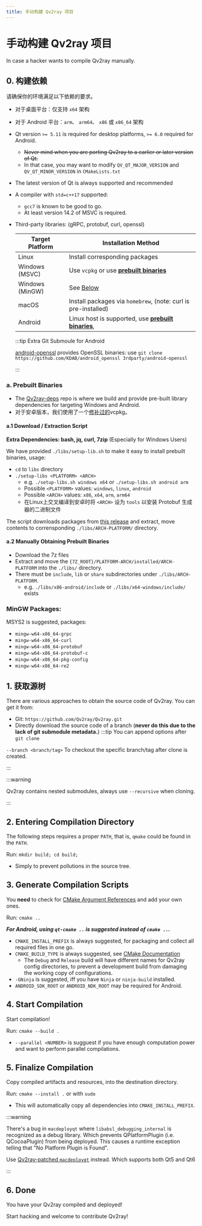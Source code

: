 ```yaml
---
title: 手动构建 Qv2ray 项目
---
```


# 手动构建 Qv2ray 项目

In case a hacker wants to compile Qv2ray manually.

## 0. 构建依赖

请确保你的环境满足以下依赖的要求。

- 对于桌面平台：仅支持 `x64` 架构
- 对于 Android 平台：`arm`、 `arm64`、 `x86` 或 `x86_64` 架构

- Qt version `>= 5.11` is required for desktop platforms, `>= 6.0` required for Android.
  - ~~Never mind when you are porting Qv2ray to a earlier or later version of Qt.~~
  - In that case, you may want to modify `QV_QT_MAJOR_VERSION` and `QV_QT_MINOR_VERSION` in `CMakeLists.txt`
- The latest version of Qt is always supported and recommended
- A compiler with `std=c++17` supported:
  - `gcc7` is known to be good to go.
  - At least version 14.2 of MSVC is required.

- Third-party libraries: (gRPC, protobuf, curl, openssl)

    | Target Platform | Installation Method                                                         |
    | --------------- | --------------------------------------------------------------------------- |
    | Linux           | Install corresponding packages                                              |
    | Windows (MSVC)  | Use `vcpkg` or use [**prebuilt binaries**](#a-prebuilt-binaries)            |
    | Windows (MinGW) | See [Below](#mingw-packages)                                                |
    | macOS           | Install packages via `homebrew`, (note: curl is pre-installed)              |
    | Android         | Linux host is supported, use [**prebuilt binaries**](#a-prebuilt-binaries), |

    :::tip Extra Git Submoule for Android

    [android-openssl](https://github.com/KDAB/android_openssl) provides OpenSSL binaries: use `git clone https://github.com/KDAB/android_openssl 3rdparty/android-openssl`

    :::

### a. Prebuilt Binaries
- The [Qv2ray-deps](https://github.com/Qv2ray/Qv2ray-deps/) repo is where we build and provide pre-built library dependencies for targeting Windows and Android.
- 对于安卓版本，我们使用了一个[修补过的](https://github.com/Qv2ray/Qv2ray-deps/blob/master/0001_vcpkg_fix_curl_android_build.patch)vcpkg。

#### a.1 Download / Extraction Script
**Extra Dependencies: bash, jq, curl, 7zip** (Especially for Windows Users)

We have provided `./libs/setup-lib.sh` to make it easy to install prebuilt binaries, usage:
- `cd` to `libs` directory
- `./setup-libs <PLATFORM> <ARCH>`
  - e.g. `./setup-libs.sh windows x64` or `./setup-libs.sh android arm`
  - Possible `<PLATFORM>` values: `windows`, `linux`, `android`
  - Possible `<ARCH>` values: `x86`, `x64`, `arm`, `arm64`
  - 在Linux上交叉编译到安卓时将 `<ARCH>` 设为 `tools` 以安装 Protobuf 生成器的二进制文件

The script downloads packages from [this release](https://github.com/Qv2ray/Qv2ray-deps/releases/tag/release) and extract, move contents to corrensponding `./libs/ARCH-PLATFORM/` directory.

#### a.2 Manually Obtaining Prebuilt Binaries

- Download the 7z files
- Extract and move the `{7Z_ROOT}/PLATFORM-ARCH/installed/ARCH-PLATFORM` into the `./libs/` directory.
- There must be `include`, `lib` or `share` subdirectories under `./libs/ARCH-PLATFORM`.
  - e.g. `./libs/x86-android/include` or `./libs/x64-windows/include/` exists

### MinGW Packages:
MSYS2 is suggested, packages:
- `mingw-w64-x86_64-grpc`
- `mingw-w64-x86_64-curl`
- `mingw-w64-x86_64-protobuf`
- `mingw-w64-x86_64-protobuf-c`
- `mingw-w64-x86_64-pkg-config`
- `mingw-w64-x86_64-re2`

## 1. 获取源树

There are various approaches to obtain the source code of Qv2ray. You can get it from:
- Git: `https://github.com/Qv2ray/Qv2ray.git`
- Directly download the source code of a branch (**never do this due to the lack of git submodule metadata.**) :::tip You can append options after `git clone`

`--branch <branch/tag>` To checkout the specific branch/tag after clone is created.

:::

:::warning

Qv2ray contains nested submodules, always use `--recursive` when cloning.

:::

## 2. Entering Compilation Directory

The following steps requires a proper `PATH`, that is, `qmake` could be found in the `PATH`.

Run: `mkdir build; cd build;`
- Simply to prevent pollutions in the source tree.

## 3. Generate Compilation Scripts

You **need** to check for [CMake Argument References](cmake-argument) and add your own ones.

Run: `cmake ..`

***For Android, using `qt-cmake ..` is suggested instead of `cmake ..`.***

- `CMAKE_INSTALL_PREFIX` is always suggested, for packaging and collect all required files in one go.
- `CMAKE_BUILD_TYPE` is always suggested, see [CMake Documentation](https://cmake.org/cmake/help/latest/variable/CMAKE_BUILD_TYPE.html)
  - The `Debug` and `Release` build will have different names for Qv2ray config directories, to prevent a development build from damaging the working copy of configurations.
- `-GNinja` is suggested, iff you have `Ninja` or `ninja-build` installed.
- `ANDROID_SDK_ROOT` or `ANDROID_NDK_ROOT` may be required for Android.

## 4. Start Compilation

Start compilation!

Run: `cmake --build .`
- `--parallel <NUMBER>` is sugguest if you have enough computation power and want to perform parallel compilations.

## 5. Finalize Compilation

Copy compiled artifacts and resources, into the destination directory.

Run: `cmake --install .` or with `sudo`

- This will automatically copy all dependencies into `CMAKE_INSTALL_PREFIX`.

:::warning

There's a bug in `macdeployqt` where `libabsl_debugging_internal` is recognized as a debug library. Which prevents QPlatformPlugin (i.e. QCocoaPlugin) from being deployed. This causes a runtime exception telling that "No Platform Plugin is Found".

Use [Qv2ray-patched `macdeployqt`](https://github.com/Qv2ray/macdeployqt-patched) instead. Which supports both Qt5 and Qt6

:::

## 6. Done
You have your Qv2ray compiled and deployed!

Start hacking and welcome to contribute Qv2ray!
